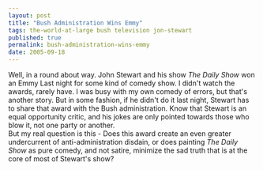 ```yaml
---
layout: post
title: "Bush Administration Wins Emmy"
tags: the-world-at-large bush television jon-stewart
published: true
permalink: bush-administration-wins-emmy
date: 2005-09-18
---
```


Well, in a round about way.  John Stewart and his show <em>The Daily Show</em> won an Emmy Last night for some kind of comedy show.  I didn't watch the awards, rarely have.  I was busy with my own comedy of errors, but that's another story.  But in some fashion, if he didn't do it last night, Stewart has to share that award with the Bush administration.  Know that Stewart is an equal opportunity critic, and his jokes are only pointed towards those who blow it, not one party or another.  
But my real question is this - Does this award create an even greater undercurrent of anti-administration disdain, or does painting <em>The Daily Show</em> as pure comedy, and not satire, minimize the sad truth that is at the core of most of Stewart's show?
